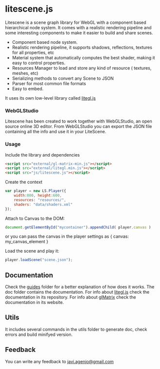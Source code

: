 # litescene.js

Litescene is a scene graph library for WebGL with a component based hierarchical node system.
It comes with a realistic rendering pipeline and some interesting components to make it easier to build and share scenes.

 * Component based node system.
 * Realistic rendering pipeline, it supports shadows, reflections, textures for all properties, etc
 * Material system that automatically computes the best shader, making it easy to control properties.
 * Resources Manager to load and store any kind of resource ( textures, meshes, etc)
 * Serializing methods to convert any Scene to JSON
 * Parser for most common file formats
 * Easy to embed.

 It uses its own low-level library called [litegl.js](https://github.com/jagenjo/litegl.js)

### WebGLStudio ###

Litescene has been created to work together with WebGLStudio, an open source online 3D editor.
From WebGLStudio you can export the JSON file containing all the info and use it in your LiteScene.

### Usage ###

Include the library and dependencies
```html
<script src="external/gl-matrix-min.js"></script>
<script src="external/litegl.min.js"></script>
<script src="js/litescene.js"></script>
```

Create the context
```js
var player = new LS.Player({
	width:800, height:600,
	resources: "resources/",
	shaders: "data/shaders.xml"
});
```

Attach to Canvas to the DOM:
```js
document.getElementById("mycontainer").appendChild( player.canvas )
```
or you can pass the canvas in the player settings as { canvas: my_canvas_element }

Load the scene and play it:
```js
player.loadScene("scene.json");
```


Documentation
-------------
Check the [guides](guides) folder for a better explanation of how does it works.
The doc folder contains the documentation. 
For info about [litegl.js](https://github.com/jagenjo/litegl.js) check the documentation in its repository.
For info about [glMatrix](http://glmatrix.com) check the documentation in its website.

Utils
-----

It includes several commands in the utils folder to generate doc, check errors and build minifyed version.


Feedback
--------

You can write any feedback to javi.agenjo@gmail.com




